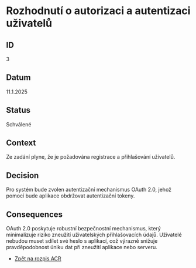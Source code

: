 # Rozhodnutí o autorizaci a autentizaci uživatelů

## ID

3

## Datum

11.1.2025

## Status

Schválené

## Context

Ze zadání plyne, že je požadována registrace a přihlašování uživatelů.

## Decision

Pro systém bude zvolen autentizační mechanismus OAuth 2.0, jehož pomocí bude aplikace obdržovat autentizační tokeny.

## Consequences

OAuth 2.0 poskytuje robustní bezpečnostní mechanismus, který minimalizuje riziko zneužití uživatelských přihlašovacích údajů. Uživatelé nebudou muset sdílet své heslo s aplikací, což výrazně snižuje pravděpodobnost úniku dat při zneužití aplikace nebo serveru.

- [Zpět na rozpis ACR](https://github.com/vojtechnerad/4IT575-seminarni-prace/blob/main/soa/acr/README.md)